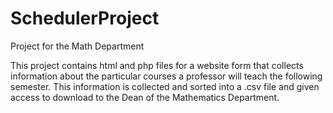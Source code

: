 SchedulerProject
================

Project for the Math Department

This project contains html and php files for a website form that collects information about
the particular courses a professor will teach the following semester. This information is
collected and sorted into a .csv file and given access to download to the Dean of the
Mathematics Department.

